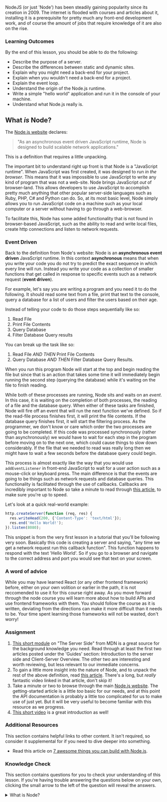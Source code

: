NodeJS (or just 'Node') has been steadily gaining popularity since its creation in 2009. The internet is flooded with courses and articles about it, installing it is a prerequisite for pretty much any front-end development work, and of course the amount of jobs that require knowledge of it are also on the rise.

### Learning Outcomes
By the end of this lesson, you should be able to do the following:

 - Describe the purpose of a server.
 - Describe the differences between static and dynamic sites.
 - Explain why you might need a back-end for your project.
 - Explain when you wouldn't need a back-end for a project.
 - Explain the event loop.
 - Understand the origin of the Node.js runtime.
 - Write a simple "hello world" application and run it in the console of your machine.
 - Understand what Node.js really is.

## What _is_ Node?  

The [Node.js website](https://nodejs.org/en/about/) declares:

> "As an asynchronous event driven JavaScript runtime, Node is designed to build scalable network applications."

This is a definition that requires a little unpacking.

The important bit to understand right up front is that Node is a "JavaScript runtime".  When JavaScript was first created, it was designed to run *in the browser*. This means that it was impossible to use JavaScript to write any kind of program that was not a web-site. Node brings JavaScript _out_ of browser-land. This allows developers to use JavaScript to accomplish pretty much anything that other popular server-side languages such as Ruby, PHP, C# and Python can do. So, at its most basic level, Node simply allows you to run JavaScript code on a machine such as your local computer or a server without having to go through a web-browser.

To facilitate this, Node has some added functionality that is not found in browser-based JavaScript, such as the ability to read and write local files, create http connections and listen to network requests.

### Event Driven
Back to the definition from Node's website: Node is an **asynchronous event driven** JavaScript runtime. In this context **asynchronous** means that when you write your code you do not try to predict the exact sequence in which every line will run. Instead you write your code as a collection of smaller functions that get called in response to specific events such as a network request (**event driven**).

For example, let's say you are writing a program and you need it to do the following. It should read some text from a file, print that text to the console, query a database for a list of users and filter the users based on their age.

Instead of telling your code to do those steps sequentially like so:

1. Read File
2. Print File Contents
3. Query Database
4. Filter Database Query results

You can break up the task like so:

1. Read File _AND THEN_ Print File Contents
2. Query Database _AND THEN_ Filter Database Query Results.

When you run this program Node will start at the top and begin reading the file but since that is an action that takes some time it will immediately begin running the second step (querying the database) while it's waiting on the file to finish reading.

While both of these processes are running, Node sits and waits on an _event_.  In this case, it is waiting on the completion of both processes, the reading of a file and the database query. When either of these tasks are finished, Node will fire off an event that will run the next function we've defined. So if the read-file process finishes first, it will print the file contents. If the database query finishes first, it will start the filtering process. As the programmer, we don't know or care which order the two processes are going to be completed. If this code was processed synchronously (rather than asynchronously) we would have to wait for each step in the program before moving on to the next one, which could cause things to slow down considerably.  If the file that we needed to read was really long then we might have to wait a few seconds before the database query could begin.

This process is almost exactly like the way that you would use `addEventListener` in front-end JavaScript to wait for a user action such as a mouse-click or keyboard press.  The main difference is that the events are going to be things such as network requests and database queries. This functionality is facilitated through the use of callbacks. Callbacks are incredibly important to Node so take a minute to read through [this article](https://briggs.dev/blog/understanding-callbacks), to make sure you're up to speed.

Let's look at a quick real-world example:

~~~javascript
http.createServer(function (req, res) {
  res.writeHead(200, {'Content-Type': 'text/html'});
  res.end('Hello World!');
}).listen(8080);
~~~

This snippet is from the very first lesson in a tutorial that you'll be following very soon. Basically this code is creating a server and saying, "any time we get a network request run this callback function".  This function happens to respond with the text 'Hello World'. So if you go to a browser and navigate to the correct address and port you would see that text on your screen.

### A word of advice

While you may have learned React (or any other frontend framework) before, either on your own volition or earlier in the path, it is not reccomended to use it for this course right away. As you move forward through the node course you will learn more about how to build APIs and use frontend frameworks with them. You should follow the course as it is written, deviating from the directions can make it more difficult than it needs to be. Your time spent learning those frameworks will not be wasted, don't worry!

### Assignment

<div class="lesson-content__panel" markdown="1">

1. [This short module](https://developer.mozilla.org/en-US/docs/Learn/Server-side/First_steps) on "The Server Side" from MDN is a great source for the background knowledge you need. Read through at least the first two articles posted under the 'Guides' section: Introduction to the server side and Client-Server Overview. The other two are interesting and worth reviewing, but less relevant to our immediate concerns.
2. To gain a little more insight into the nature of Node, and to unpack the rest of the above definition, read [this article](https://medium.freecodecamp.org/what-exactly-is-node-js-ae36e97449f5). There's a long, but *really* fantastic video linked in that article, don't skip it!
3. Take a minute or two to browse through the main [Node.js website](https://nodejs.org/en/).  The getting-started article is a little *too* basic for our needs, and at this point the API documentation is probably a little too complicated for us to make use of just yet. But it will be very useful to become familiar with this resource as we progress.
4. [This short video](https://www.youtube.com/watch?v=uVwtVBpw7RQ) is a great introduction as well!

</div>

### Additional Resources
This section contains helpful links to other content. It isn't required, so consider it supplemental for if you need to dive deeper into something.

- Read this article on [7 awesome things you can build with Node.js](https://blog.teamtreehouse.com/7-awesome-things-can-build-node-js).

### Knowledge Check
This section contains questions for you to check your understanding of this lesson. If you're having trouble answering the questions below on your own, clicking the small arrow to the left of the question will reveal the answers.

<details>
<summary>What is Node?</summary>
<ul><ul>
  <li>Node.js is an open-source, cross-platform JavaScript runtime environment built to be run outside of the browser.</li>
</ul></ul>
</details>
